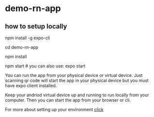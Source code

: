 # demo-rn-app

## how to setup locally

npm install -g expo-cli

cd demo-rn-app

npm install

npm start # you can also use: expo start

You can run the app from your physical device or virtual device. Just scanning qr code will start the app in your physical device but you must have expo client installed.

Keep your andriod virtual device up and running to run locally from your computer. Then you can start the app from your browser or cli.

For more about setting up your environment [click](https://reactnative.dev/docs/environment-setup)
